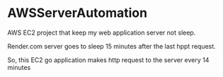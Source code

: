 # AWSServerAutomation
AWS EC2 project that keep my web application server not sleep.

Render.com server goes to sleep 15 minutes after the last hppt request.

So, this EC2 go application makes http request to the server every 14 minutes
